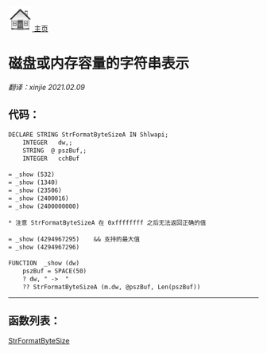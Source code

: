[<img src="../images/home.png"> 主页 ](https://github.com/VFP9/Win32API)  

# 磁盘或内存容量的字符串表示
_翻译：xinjie  2021.02.09_

## 代码：
```foxpro  
DECLARE STRING StrFormatByteSizeA IN Shlwapi;
   	INTEGER   dw,;
    STRING  @ pszBuf,;
	INTEGER   cchBuf

= _show (532)
= _show (1340)
= _show (23506)
= _show (2400016)
= _show (2400000000)

* 注意 StrFormatByteSizeA 在 0xffffffff 之后无法返回正确的值

= _show (4294967295)	&& 支持的最大值
= _show (4294967296)

FUNCTION  _show (dw)
	pszBuf = SPACE(50)
	? dw, " ->  "
	?? StrFormatByteSizeA (m.dw, @pszBuf, Len(pszBuf))  
```  
***  


## 函数列表：
[StrFormatByteSize](../libraries/shlwapi/StrFormatByteSize.md)  
